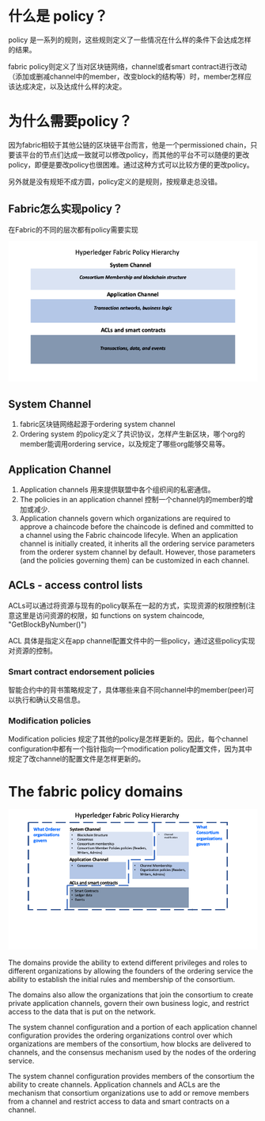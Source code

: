 # 什么是 policy？

policy 是一系列的规则，这些规则定义了一些情况在什么样的条件下会达成怎样的结果。

fabric policy则定义了当对区块链网络，channel或者smart contract进行改动（添加或删减channel中的member，改变block的结构等）时，member怎样应该达成决定，以及达成什么样的决定。

# 为什么需要policy？

因为fabric相较于其他公链的区块链平台而言，他是一个permissioned chain，只要该平台的节点们达成一致就可以修改policy，而其他的平台不可以随便的更改policy，即便是要改policy也很困难。通过这种方式可以比较方便的更改policy。

另外就是没有规矩不成方圆，policy定义的是规则，按规章走总没错。

## Fabric怎么实现policy？

在Fabric的不同的层次都有policy需要实现

![](./images/FabricPolicyHierarchy.png)

## System Channel

1. fabric区块链网络起源于ordering system channel
2. Ordering system 的policy定义了共识协议，怎样产生新区块，哪个org的member能调用ordering service，以及规定了哪些org能够交易等。

## Application Channel

1. Application channels 用来提供联盟中各个组织间的私密通信。
2. The policies in an application channel 控制一个channel内的member的增加或减少. 
3. Application channels  govern which organizations are required to approve a chaincode before the chaincode is defined and committed to a channel using the Fabric chaincode lifecyle. When an application channel is initially created, it inherits all the ordering service parameters from the orderer system channel by default. However, those parameters (and the policies governing them) can be customized in each channel.

## ACLs - access control lists

ACLs可以通过将资源与现有的policy联系在一起的方式，实现资源的权限控制(注意这里是访问资源的权限，如 functions on system chaincode, "GetBlockByNumber()")

ACL 具体是指定义在app channel配置文件中的一些policy，通过这些policy实现对资源的控制。

### Smart contract endorsement policies

智能合约中的背书策略规定了，具体哪些来自不同channel中的member(peer)可以执行和确认交易信息。

### Modification policies

Modification policies 规定了其他的policy是怎样更新的。因此，每个channel configuration中都有一个指针指向一个modification policy配置文件，因为其中规定了改channel的配置文件是怎样更新的。

# The fabric policy domains

![](./images/FabricPolicyHierarchy-2.png)

The domains provide the ability to extend different privileges and roles to different organizations by allowing the founders of the ordering service the ability to establish the initial rules and membership of the consortium. 

The domains also allow the organizations that join the consortium to create private application channels, govern their own business logic, and restrict access to the data that is put on the network.

The system channel configuration and a portion of each application channel configuration provides the ordering organizations control over which organizations are members of the consortium, how blocks are delivered to channels, and the consensus mechanism used by the nodes of the ordering service.

The system channel configuration provides members of the consortium the ability to create channels. Application channels and ACLs are the mechanism that consortium organizations use to add or remove members from a channel and restrict access to data and smart contracts on a channel.





















